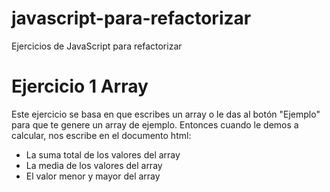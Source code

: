 # javascript-para-refactorizar
Ejercicios de JavaScript para refactorizar

# Ejercicio 1 Array
Este ejercicio se basa en que escribes un array o le das al botón "Ejemplo" para que te genere un array de ejemplo.
Entonces cuando le demos a calcular, nos escribe en el documento html:
 - La suma total de los valores del array
 - La media de los valores del array
 - El valor menor y mayor del array
